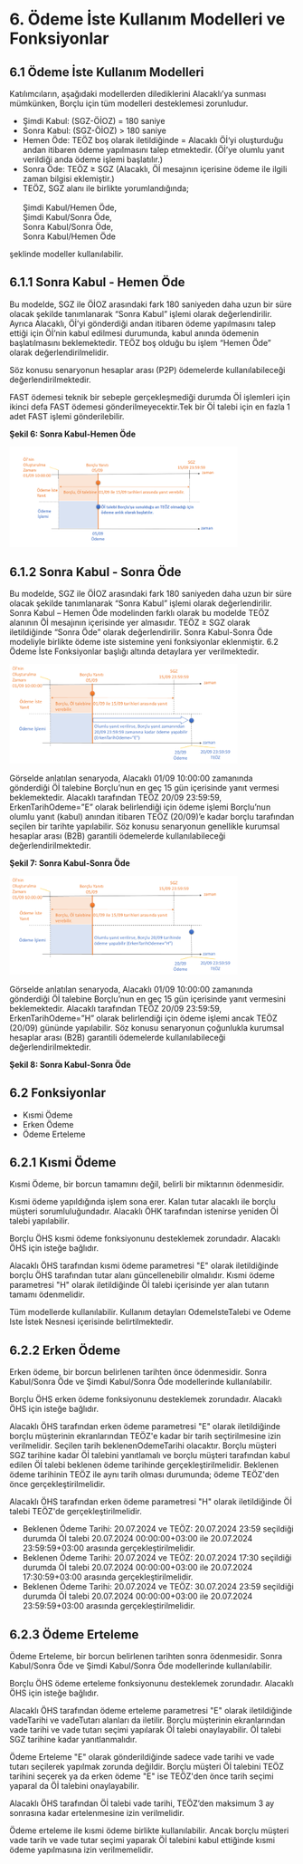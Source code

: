 # 6. Ödeme İste Kullanım Modelleri ve Fonksiyonlar
## 6.1 Ödeme İste Kullanım Modelleri

Katılımcıların, aşağıdaki modellerden dilediklerini Alacaklı’ya sunması mümkünken, Borçlu için tüm modelleri desteklemesi zorunludur.
-	Şimdi Kabul: (SGZ-ÖİOZ) = 180 saniye
-   Sonra Kabul: (SGZ-ÖİOZ) > 180 saniye
-	Hemen Öde: TEÖZ boş olarak iletildiğinde = Alacaklı Öİ‘yi oluşturduğu andan itibaren ödeme yapılmasını talep etmektedir. (Öİ’ye olumlu yanıt verildiği anda ödeme işlemi başlatılır.)
-	Sonra Öde: TEÖZ ≥ SGZ (Alacaklı, Öİ mesajının içerisine ödeme ile ilgili zaman bilgisi eklemiştir.) 
-	TEÖZ, SGZ alanı ile birlikte yorumlandığında;<br>
        <br>Şimdi Kabul/Hemen Öde, 
        <br>Şimdi Kabul/Sonra Öde,
        <br>Sonra Kabul/Sonra Öde,
        <br>Sonra Kabul/Hemen Öde 

şeklinde modeller kullanılabilir.

## 6.1.1 Sonra Kabul - Hemen Öde

Bu modelde, SGZ ile ÖİOZ arasındaki fark 180 saniyeden daha uzun bir süre olacak şekilde tanımlanarak “Sonra Kabul” işlemi olarak değerlendirilir. Ayrıca Alacaklı, Öİ’yi gönderdiği andan itibaren ödeme yapılmasını talep ettiği için Öİ’nin kabul edilmesi durumunda, kabul anında ödemenin başlatılmasını beklemektedir. TEÖZ boş olduğu bu işlem “Hemen Öde” olarak değerlendirilmelidir. 

Söz konusu senaryonun hesaplar arası (P2P) ödemelerde kullanılabileceği değerlendirilmektedir.

FAST ödemesi teknik bir sebeple gerçekleşmediği durumda Öİ işlemleri için ikinci defa FAST ödemesi gönderilmeyecektir.Tek bir Öİ talebi için en fazla 1 adet FAST işlemi gönderilebilir.

**Şekil 6: Sonra Kabul-Hemen Öde**

<img src="./images/img/SonraKabulHemenOde.png" width="80%" >

## 6.1.2 Sonra Kabul - Sonra Öde

Bu modelde, SGZ ile ÖİOZ arasındaki fark 180 saniyeden daha uzun bir süre olacak şekilde tanımlanarak “Sonra Kabul” işlemi olarak değerlendirilir.  Sonra Kabul – Hemen Öde modelinden farklı olarak bu modelde TEÖZ alanının Öİ mesajının içerisinde yer almasıdır. TEÖZ ≥ SGZ olarak iletildiğinde “Sonra Öde” olarak değerlendirilir.
Sonra Kabul-Sonra Öde modeliyle birlikte ödeme iste sistemine yeni fonksiyonlar eklenmiştir. 6.2 Ödeme İste Fonksiyonlar başlığı altında detaylara yer verilmektedir.

<img src="./images/img/SonraOdeSonraKabulErkenOdemeE.png" width="80%" >

Görselde anlatılan senaryoda, Alacaklı 01/09 10:00:00 zamanında gönderdiği Öİ talebine Borçlu’nun en geç 15 gün içerisinde yanıt vermesi beklemektedir. Alacaklı tarafından TEÖZ 20/09 23:59:59, ErkenTarihOdeme=”E” olarak belirlendiği için ödeme işlemi Borçlu’nun olumlu yanıt (kabul) anından itibaren TEÖZ (20/09)’e kadar borçlu tarafından seçilen bir tarihte yapılabilir. Söz konusu senaryonun genellikle kurumsal hesaplar arası (B2B) garantili ödemelerde kullanılabileceği değerlendirilmektedir.

**Şekil 7: Sonra Kabul-Sonra Öde**


<img src="./images/img/SonraOdeSonraKabulErkenOdemeH.png" width="80%" >

Görselde anlatılan senaryoda, Alacaklı 01/09 10:00:00 zamanında gönderdiği Öİ talebine Borçlu’nun en geç 15 gün içerisinde yanıt vermesini beklemektedir. Alacaklı tarafından TEÖZ 20/09 23:59:59, ErkenTarihOdeme=”H” olarak belirlendiği için ödeme işlemi ancak TEÖZ (20/09) gününde yapılabilir. Söz konusu senaryonun çoğunlukla kurumsal hesaplar arası (B2B) garantili ödemelerde kullanılabileceği değerlendirilmektedir.

**Şekil 8: Sonra Kabul-Sonra Öde**

## 6.2 Fonksiyonlar

-	Kısmi Ödeme
-	Erken Ödeme
-	Ödeme Erteleme

## 6.2.1 Kısmi Ödeme

Kısmi Ödeme, bir borcun tamamını değil, belirli bir miktarının ödenmesidir.

Kısmi ödeme yapıldığında işlem sona erer. Kalan tutar alacaklı ile borçlu müşteri sorumluluğundadır. Alacaklı ÖHK tarafından istenirse yeniden Öİ talebi yapılabilir. 

Borçlu ÖHS kısmi ödeme fonksiyonunu desteklemek zorundadır. Alacaklı ÖHS için isteğe bağlıdır.

Alacaklı ÖHS tarafından kısmi ödeme parametresi "E" olarak iletildiğinde borçlu ÖHS tarafından tutar alanı güncellenebilir olmalıdır. Kısmi ödeme parametresi "H" olarak iletildiğinde Öİ talebi içerisinde yer alan tutarın tamamı ödenmelidir.

Tüm modellerde kullanılabilir. Kullanım detayları OdemeIsteTalebi ve Odeme Iste İstek Nesnesi içerisinde belirtilmektedir.

## 6.2.2 Erken Ödeme

Erken ödeme, bir borcun belirlenen tarihten önce ödenmesidir. Sonra Kabul/Sonra Öde ve Şimdi Kabul/Sonra Öde modellerinde kullanılabilir.

Borçlu ÖHS erken ödeme fonksiyonunu desteklemek zorundadır. Alacaklı ÖHS için isteğe bağlıdır.

Alacaklı ÖHS tarafından erken ödeme parametresi "E" olarak iletildiğinde borçlu müşterinin ekranlarından TEÖZ'e kadar bir tarih seçtirilmesine izin verilmelidir. Seçilen tarih beklenenOdemeTarihi olacaktır. Borçlu müşteri SGZ tarihine kadar Öİ talebini yanıtlamalı ve borçlu müşteri tarafından kabul edilen Öİ talebi beklenen ödeme tarihinde gerçekleştirilmelidir. Beklenen ödeme tarihinin TEÖZ ile aynı tarih olması durumunda; ödeme TEÖZ'den önce gerçekleştirilmelidir.  

Alacaklı ÖHS tarafından erken ödeme parametresi "H" olarak iletildiğinde Öİ talebi TEÖZ'de gerçekleştirilmelidir.

- Beklenen Ödeme Tarihi: 20.07.2024 ve TEÖZ: 20.07.2024 23:59 seçildiği durumda Öİ talebi 20.07.2024 00:00:00+03:00 ile 20.07.2024 23:59:59+03:00 arasında gerçekleştirilmelidir.
- Beklenen Ödeme Tarihi: 20.07.2024 ve TEÖZ: 20.07.2024 17:30 seçildiği durumda Öİ talebi 20.07.2024 00:00:00+03:00 ile 20.07.2024 17:30:59+03:00 arasında gerçekleştirilmelidir.
- Beklenen Ödeme Tarihi: 20.07.2024 ve TEÖZ: 30.07.2024 23:59 seçildiği durumda Öİ talebi 20.07.2024 00:00:00+03:00 ile 20.07.2024 23:59:59+03:00 arasında gerçekleştirilmelidir.


## 6.2.3 Ödeme Erteleme

Ödeme Erteleme, bir borcun belirlenen tarihten sonra ödenmesidir. Sonra Kabul/Sonra Öde ve Şimdi Kabul/Sonra Öde modellerinde kullanılabilir.

Borçlu ÖHS ödeme erteleme fonksiyonunu desteklemek zorundadır. Alacaklı ÖHS için isteğe bağlıdır.

Alacaklı ÖHS tarafından ödeme erteleme parametresi "E" olarak iletildiğinde vadeTarihi ve vadeTutarı alanları da iletilir. Borçlu müşterinin ekranlarından vade tarihi ve vade tutarı seçimi yapılarak Öİ talebi onaylayabilir. Öİ talebi SGZ tarihine kadar yanıtlanmalıdır. 

Ödeme Erteleme "E" olarak gönderildiğinde sadece vade tarihi ve vade tutarı seçilerek yapılmak zorunda değildir. Borçlu müşteri Öİ talebini TEÖZ tarihini seçerek ya da erken ödeme "E" ise TEÖZ'den önce tarih seçimi yaparal da Öİ talebini onaylayabilir.

Alacaklı ÖHS tarafından Öİ talebi vade tarihi, TEÖZ’den maksimum 3 ay sonrasına kadar ertelenmesine izin verilmelidir.

Ödeme erteleme ile kısmi ödeme birlikte kullanılabilir. Ancak borçlu müşteri vade tarih ve vade tutar seçimi yaparak Öİ talebini kabul ettiğinde kısmi ödeme yapılmasına izin verilmemelidir. 